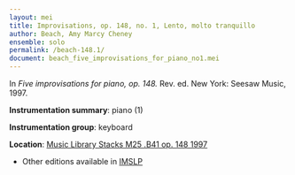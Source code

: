 ```yaml
---
layout: mei
title: Improvisations, op. 148, no. 1, Lento, molto tranquillo
author: Beach, Amy Marcy Cheney
ensemble: solo
permalink: /beach-148.1/
document: beach_five_improvisations_for_piano_no1.mei  
---
```


In *Five improvisations for piano, op. 148.* Rev. ed. New York: Seesaw Music, 1997.

**Instrumentation summary**: piano (1)

**Instrumentation group**: keyboard

**Location**: <a href="https://tufts-primo.hosted.exlibrisgroup.com/permalink/f/bnf7qa/01TUN_ALMA21103597280003851" target="_blank">Music Library Stacks M25 .B41 op. 148 1997</a>
- Other editions available in <a href="https://imslp.org/wiki/5_Improvisations%2C_Op.148_(Beach%2C_Amy_Marcy)" target="_blank">IMSLP</a>
